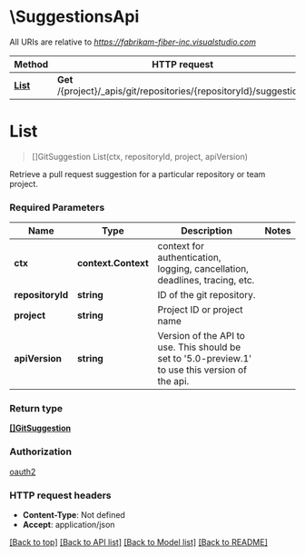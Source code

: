 # \SuggestionsApi

All URIs are relative to *https://fabrikam-fiber-inc.visualstudio.com*

Method | HTTP request | Description
------------- | ------------- | -------------
[**List**](SuggestionsApi.md#List) | **Get** /{project}/_apis/git/repositories/{repositoryId}/suggestions | 


# **List**
> []GitSuggestion List(ctx, repositoryId, project, apiVersion)


Retrieve a pull request suggestion for a particular repository or team project.

### Required Parameters

Name | Type | Description  | Notes
------------- | ------------- | ------------- | -------------
 **ctx** | **context.Context** | context for authentication, logging, cancellation, deadlines, tracing, etc.
  **repositoryId** | **string**| ID of the git repository. | 
  **project** | **string**| Project ID or project name | 
  **apiVersion** | **string**| Version of the API to use.  This should be set to &#39;5.0-preview.1&#39; to use this version of the api. | 

### Return type

[**[]GitSuggestion**](GitSuggestion.md)

### Authorization

[oauth2](../README.md#oauth2)

### HTTP request headers

 - **Content-Type**: Not defined
 - **Accept**: application/json

[[Back to top]](#) [[Back to API list]](../README.md#documentation-for-api-endpoints) [[Back to Model list]](../README.md#documentation-for-models) [[Back to README]](../README.md)

